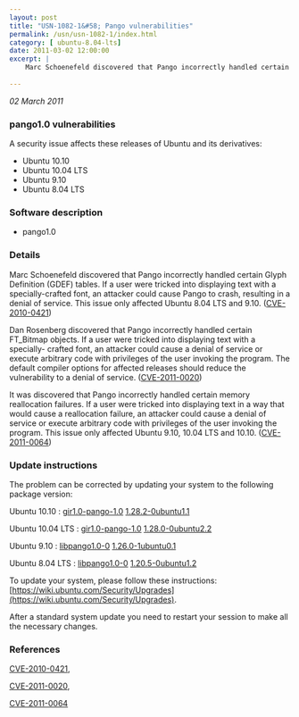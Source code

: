 ```yaml
---
layout: post
title: "USN-1082-1&#58; Pango vulnerabilities"
permalink: /usn/usn-1082-1/index.html
category: [ ubuntu-8.04-lts]
date: 2011-03-02 12:00:00
excerpt: |
    Marc Schoenefeld discovered that Pango incorrectly handled certain Glyph Definition (GDEF) tables. If a user were tricked into displaying text with a specially-crafted font, an attacker could cause Pango to crash, resulting in a denial of service. This issue only affected Ubuntu 8.04 LTS and 9.10. ([CVE-2010-0421](http://people.ubuntu.com/~ubuntu-security/cve/CVE-2010-0421))
    
--- 
```

 
 

*02 March 2011*

### pango1.0 vulnerabilities

A security issue affects these releases of Ubuntu and its derivatives:

* Ubuntu 10.10
* Ubuntu 10.04 LTS
* Ubuntu 9.10
* Ubuntu 8.04 LTS

### Software description

* pango1.0 

### Details

Marc Schoenefeld discovered that Pango incorrectly handled certain Glyph Definition (GDEF) tables. If a user were tricked into displaying text with a specially-crafted font, an attacker could cause Pango to crash, resulting in a denial of service. This issue only affected Ubuntu 8.04 LTS and 9.10. ([CVE-2010-0421](http://people.ubuntu.com/~ubuntu-security/cve/CVE-2010-0421))

Dan Rosenberg discovered that Pango incorrectly handled certain FT_Bitmap objects. If a user were tricked into displaying text with a specially- crafted font, an attacker could cause a denial of service or execute arbitrary code with privileges of the user invoking the program. The default compiler options for affected releases should reduce the vulnerability to a denial of service. ([CVE-2011-0020](http://people.ubuntu.com/~ubuntu-security/cve/CVE-2011-0020))

It was discovered that Pango incorrectly handled certain memory reallocation failures. If a user were tricked into displaying text in a way that would cause a reallocation failure, an attacker could cause a denial of service or execute arbitrary code with privileges of the user invoking the program. This issue only affected Ubuntu 9.10, 10.04 LTS and 10.10. ([CVE-2011-0064](http://people.ubuntu.com/~ubuntu-security/cve/CVE-2011-0064)) 

### Update instructions

The problem can be corrected by updating your system to the following package version:

Ubuntu 10.10
 : [gir1.0-pango-1.0](https://launchpad.net/ubuntu/+source/pango1.0) <span> [1.28.2-0ubuntu1.1](https://launchpad.net/ubuntu/+source/pango1.0/1.28.2-0ubuntu1.1) </span> 

Ubuntu 10.04 LTS
 : [gir1.0-pango-1.0](https://launchpad.net/ubuntu/+source/pango1.0) <span> [1.28.0-0ubuntu2.2](https://launchpad.net/ubuntu/+source/pango1.0/1.28.0-0ubuntu2.2) </span> 

Ubuntu 9.10
 : [libpango1.0-0](https://launchpad.net/ubuntu/+source/pango1.0) <span> [1.26.0-1ubuntu0.1](https://launchpad.net/ubuntu/+source/pango1.0/1.26.0-1ubuntu0.1) </span> 

Ubuntu 8.04 LTS
 : [libpango1.0-0](https://launchpad.net/ubuntu/+source/pango1.0) <span> [1.20.5-0ubuntu1.2](https://launchpad.net/ubuntu/+source/pango1.0/1.20.5-0ubuntu1.2) </span> 

To update your system, please follow these instructions: [https://wiki.ubuntu.com/Security/Upgrades](https://wiki.ubuntu.com/Security/Upgrades).

After a standard system update you need to restart your session to make all the necessary changes. 

### References

 
 [CVE-2010-0421](http://people.ubuntu.com/~ubuntu-security/cve/CVE-2010-0421), 

 [CVE-2011-0020](http://people.ubuntu.com/~ubuntu-security/cve/CVE-2011-0020), 

 [CVE-2011-0064](http://people.ubuntu.com/~ubuntu-security/cve/CVE-2011-0064)
 


